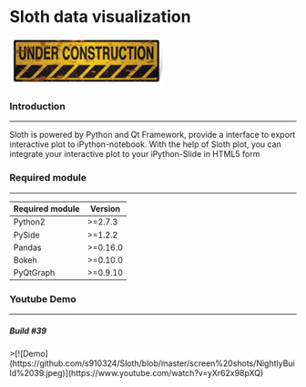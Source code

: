 # Sloth data visualization
![under-construction](https://github.com/s910324/Sloth/blob/master/screen%20shots/under-construction.jpg?raw=true "under-construction")
### Introduction
------
  Sloth is powered by Python and Qt Framework, provide a interface to export interactive plot to iPython-notebook. With the help of Sloth plot, you can integrate your interactive plot to your iPython-Slide in HTML5 form


### Required module
------

|Required module|Version|
|---|---|
|Python2|>=2.7.3|
|PySide|>=1.2.2|
|Pandas|>=0.16.0|
|Bokeh| >=0.10.0|
|PyQtGraph| >=0.9.10|


### Youtube Demo
-----
<h5>Build #39</h5>
>[![Demo](https://github.com/s910324/Sloth/blob/master/screen%20shots/NightlyBuild%2039.jpeg)](https://www.youtube.com/watch?v=yXr62x98pXQ)
